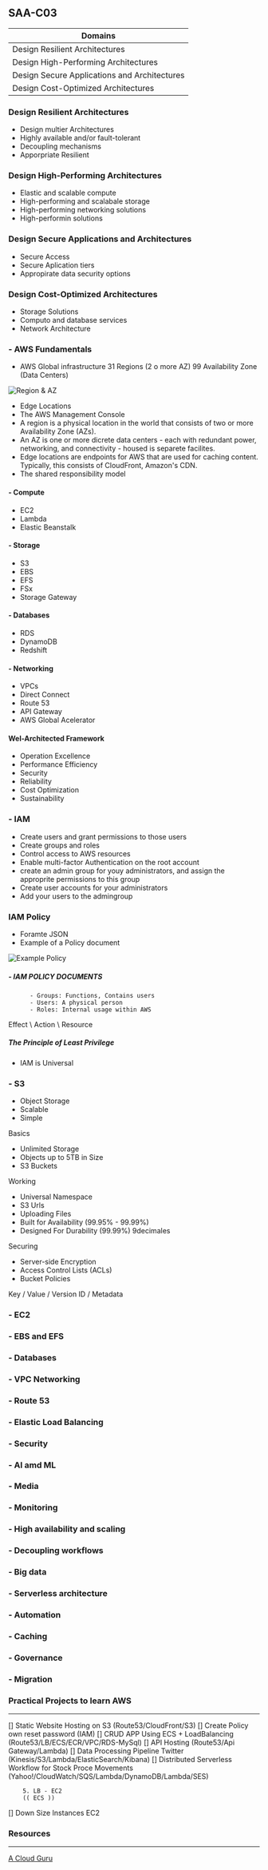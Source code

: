 ## SAA-C03

|Domains | 
|----    |
| Design Resilient Architectures |	
| Design High-Performing Architectures | 
| Design Secure Applications and Architectures | 
| Design  Cost-Optimized Architectures |

### Design Resilient Architectures
- Design multier Architectures
- Highly available and/or fault-tolerant
- Decoupling mechanisms
- Apporpriate Resilient

### Design High-Performing Architectures
- Elastic and scalable compute
- High-performing and scalabale storage
- High-performing networking solutions
- High-performin solutions

### Design Secure Applications and Architectures
- Secure Access
- Secure Aplication tiers
- Appropirate data security options

### Design  Cost-Optimized Architectures
- Storage Solutions
- Computo and database services
- Network Architecture

### - AWS Fundamentals 
 - AWS Global infrastructure
   31 Regions (2 o more AZ)
   99 Availability Zone (Data Centers)

![ Region & AZ](./images/Region_AZ.png)

 - Edge Locations
 - The AWS Management Console
 - A region is a physical location in the world that consists of two or more Availability Zone (AZs). 
 - An AZ is one or more dicrete data centers - each with redundant power, networking, and connectivity - housed is separete facilites. 
 - Edge locations are endpoints for AWS that are used for caching content. Typically, this consists of CloudFront, Amazon's CDN.
 - The shared responsibility model

#### - Compute
- EC2
- Lambda
- Elastic Beanstalk 
#### - Storage
- S3
- EBS
- EFS
- FSx
- Storage Gateway
#### - Databases
- RDS
- DynamoDB
- Redshift
#### - Networking
- VPCs
- Direct Connect
- Route 53
- API Gateway
- AWS Global Acelerator 

#### Wel-Architected Framework
- Operation Excellence
- Performance Efficiency
- Security
- Reliability
- Cost Optimization
- Sustainability

### - IAM 
- Create users and grant permissions to those users 
- Create groups and roles 
- Control access to AWS resources
- Enable multi-factor Authentication on the root account 
- create an admin group for youy administrators, and assign the approprite permissions to this group
-  Create user accounts for your administrators 
- Add your users to the admingroup

### IAM Policy 
- Foramte JSON 
- Example of a Policy document 

![Example Policy](./images/ExamplePolicy.png)

##### - IAM POLICY DOCUMENTS 
          - Groups: Functions, Contains users
          - Users: A physical person
          - Roles: Internal usage within AWS    
Effect \ Action \ Resource

##### The Principle of Least Privilege 

- IAM is Universal 

### - S3 
- Object Storage 
- Scalable 
- Simple 

Basics 
- Unlimited Storage 
- Objects up to 5TB in Size 
- S3 Buckets

Working 
- Universal Namespace 
- S3 Urls 
- Uploading Files 
- Built for Availability (99.95% - 99.99%)
- Designed For Durability (99.99%) 9decimales

Securing 
- Server-side Encryption 
- Access Control Lists (ACLs)
- Bucket Policies

Key / Value / Version ID / Metadata 


### - EC2 
### - EBS and EFS 
### - Databases 
### - VPC Networking 
### - Route 53 
### - Elastic Load Balancing 
### - Security 
### - AI amd ML 
### - Media 
### - Monitoring 
### - High availability and scaling 
### - Decoupling workflows 
### - Big data
### - Serverless architecture 
### - Automation 
### - Caching 
### - Governance
### - Migration

### Practical Projects to learn AWS
____
  [] Static Website Hosting on S3 (Route53/CloudFront/S3)
  [] Create Policy own reset password (IAM)
  [] CRUD APP Using ECS + LoadBalancing (Route53/LB/ECS/ECR/VPC/RDS-MySql)
	[] API Hosting (Route53/Api Gateway/Lambda)
  [] Data Processing Pipeline Twitter (Kinesis/S3/Lambda/ElasticSearch/Kibana)
  [] Distributed Serverless Workflow for Stock Proce Movements (Yahoo!/CloudWatch/SQS/Lambda/DynamoDB/Lambda/SES)

		5. LB - EC2 
		(( ECS ))  

  [] Down Size Instances EC2 






### Resources 
____

[A Cloud Guru](https://learn.acloud.guru/course/certified-solutions-architect-associate)



